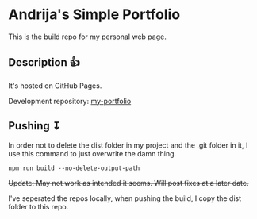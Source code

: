 # Andrija's Simple Portfolio
This is the build repo for my personal web page.

## Description 👍
It's hosted on GitHub Pages.

Development repository: [my-portfolio](https://github.com/AndrijaS37N/my-portfolio)

## Pushing &#8615;
In order not to delete the dist folder in my project and the .git folder in it, I use this command to just overwrite the damn thing.
```
npm run build --no-delete-output-path
```
<strike>Update: May not work as intended it seems. Will post fixes at a later date.</strike>

I've seperated the repos locally, when pushing the build, I copy the dist folder to this repo.
